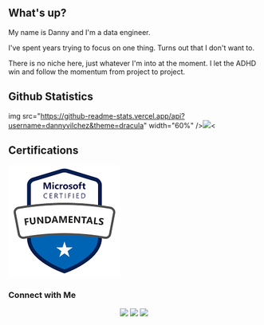 ## What's up? 

My name is Danny and I'm a data engineer.

I've spent years trying to focus on one thing. Turns out that I don't want to. 

There is no niche here, just whatever I'm into at the moment. I let the ADHD win and follow the momentum from project to project.  

## Github Statistics

img src="https://github-readme-stats.vercel.app/api?username=dannyvilchez&theme=dracula" width="60%" /><img src="https://github-readme-stats.vercel.app/api/top-langs/?username=dannyvilchez&theme=dracula" width="30%" /><
<br>

## Certifications

![az900](az900.png)


### Connect with Me

<p align="center">
<a href="https://linkedin.com/in/vilchezdanny"><img src="https://img.shields.io/static/v1?logo=chrome&labelColor=5c5c5c&color=1182c3&logoColor=white&label=%20"/></a>
<a href="https://x.com/_dannyvilchez"><img src="https://img.shields.io/badge/?style=flat&logo=X&logoColor=white"/></a>
<a href="mailto:hello@dannyvilchez.com"><img src="https://img.shields.io/badge/?style=flat&logo=Gmail&logoColor=white"/></a>
</p>

<!--
<a href="https://www.dannyvilchez.com"><img src="https://img.shields.io/badge/dannyvilchez?style=flat&logo=Google-Chrome&logoColor=white"/></a>
ADD Blog
--> 
